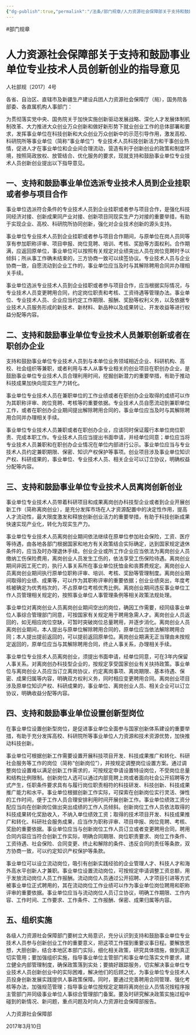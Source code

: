 ```yaml
---
{"dg-publish":true,"permalink":"/法条/部门规章/人力资源社会保障部关于支持和鼓励事业单位专业技术人员创新创业的指导意见/","created":"2025-03-05T19:22:40.645+08:00"}
---
```


#部门规章 
# 人力资源社会保障部关于支持和鼓励事业单位专业技术人员创新创业的指导意见

人社部规〔2017〕4号

各省、自治区、直辖市及新疆生产建设兵团人力资源社会保障厅（局），国务院各部委、各直属机构人事部门：

为贯彻落实党中央、国务院关于加快实施创新驱动发展战略、深化人才发展体制机制改革、大力推进大众创业万众创新和做好新形势下就业创业工作的总体部署和要求，发挥事业单位在科技创新和大众创业万众创新中的示范引导作用，激发高校、科研院所等事业单位（简称“事业单位”）专业技术人员科技创新活力和干事创业热情，促进人才在事业单位和企业间合理流动，营造有利于创新创业的政策和制度环境，按照简政放权、放管结合、优化服务的要求，现就支持和鼓励事业单位专业技术人员创新创业提出以下指导意见。

## 一、支持和鼓励事业单位选派专业技术人员到企业挂职或者参与项目合作

事业单位选派符合条件的专业技术人员到企业挂职或者参与项目合作，是强化科技同经济对接、创新成果同产业对接、创新项目同现实生产力对接的重要举措，有助于实现企业、高校、科研院所协同创新，强化对企业技术创新的源头支持。

事业单位专业技术人员到企业挂职或者参与项目合作期间，与原单位在岗人员同等享有参加职称评审、项目申报、岗位竞聘、培训、考核、奖励等方面权利。合作期满，应返回原单位，事业单位可以按照有关规定对业绩突出人员在岗位竞聘时予以倾斜；所从事工作确未结束的，三方协商一致可以续签协议。专业技术人员与企业协商一致，自愿流动到企业工作的，事业单位应当及时与其解除聘用合同并办理相关手续。

事业单位选派专业技术人员到企业挂职或者参与项目合作，应当根据实际情况，与专业技术人员变更聘用合同，约定岗位职责和考核、工资待遇等管理办法。事业单位、专业技术人员、企业应当约定工作期限、报酬、奖励等权利义务，以及依据专业技术人员服务形成的新技术、新材料、新品种以及成果转让、开发收益等进行权益分配等内容。

## 二、支持和鼓励事业单位专业技术人员兼职创新或者在职创办企业

支持和鼓励事业单位专业技术人员到与本单位业务领域相近企业、科研机构、高校、社会组织等兼职，或者利用与本人从事专业相关的创业项目在职创办企业，是鼓励事业单位专业技术人员合理利用时间，挖掘创新潜力的重要举措，有助于推动科技成果加快向现实生产力转化。

事业单位专业技术人员在兼职单位的工作业绩或者在职创办企业取得的成绩可以作为其职称评审、岗位竞聘、考核等的重要依据。专业技术人员自愿流动到兼职单位工作，或者在职创办企业期间提出解除聘用合同的，事业单位应当及时与其解除聘用合同并办理相关手续。

事业单位专业技术人员兼职或者在职创办企业，应该同时保证履行本单位岗位职责、完成本职工作。专业技术人员应当提出书面申请，并经单位同意；单位应当将专业技术人员兼职和在职创办企业情况在单位内部进行公示。事业单位应当与专业技术人员约定兼职期限、保密、知识产权保护等事项。创业项目涉及事业单位知识产权、科研成果的，事业单位、专业技术人员、相关企业可以订立协议，明确权益分配等内容。

## 三、支持和鼓励事业单位专业技术人员离岗创新创业

事业单位专业技术人员带着科研项目和成果离岗创办科技型企业或者到企业开展创新工作（简称离岗创业），是充分发挥市场在人才资源配置中的决定性作用，提高人才流动性，最大限度激发和释放创新创业活力的重要举措，有助于科技创新成果快速实现产业化，转化为现实生产力。

事业单位专业技术人员离岗创业期间依法继续在原单位参加社会保险，工资、医疗等待遇，由各地各部门根据国家和地方有关政策结合实际确定，达到国家规定退休条件的，应当及时办理退休手续。创业企业或所工作企业应当依法为离岗创业人员缴纳工伤保险费用，离岗创业人员发生工伤的，依法享受工伤保险待遇。离岗创业期间非因工死亡的，执行人事关系所在事业单位抚恤金和丧葬费规定。离岗创业人员离岗创业期间执行原单位职称评审、培训、考核、奖励等管理制度。离岗创业期间取得的业绩、成果等，可以作为其职称评审的重要依据；创业业绩突出，年度考核被确定为优秀档次的，不占原单位考核优秀比例。离岗创业期间违反事业单位工作人员管理相关规定的，按照事业单位人事管理条例等相关政策法规处理。

事业单位对离岗创业人员离岗创业期间空出的岗位，确因工作需要，经同级事业单位人事综合管理部门同意，可按国家有关规定用于聘用急需人才。离岗创业人员返回的，如无相应岗位空缺，可暂时突破岗位总量聘用，并逐步消化。离岗创业人员离岗创业期间，本人提出与原单位解除聘用合同的，原单位应当依法解除聘用合同；本人提出提前返回的，可以提前返回原单位。离岗创业期满无正当理由未按规定返回的，原单位应当与其解除聘用合同，终止人事关系，办理相关手续。

事业单位专业技术人员离岗创业，须提出书面申请，经单位同意，可在3年内保留人事关系。对离岗创办科技型企业的，按规定享受国家创业有关扶持政策。事业单位与离岗创业人员应当订立离岗协议，约定离岗事项、离岗期限、基本待遇、保密、成果归属等内容，明确双方权利义务，同时相应变更聘用合同。离岗创业项目涉及原单位知识产权、科研成果的，事业单位、离岗创业人员、相关企业可以订立协议，明确收益分配等内容。

## 四、支持和鼓励事业单位设置创新型岗位

在事业单位设置创新型岗位，是促进事业单位全面参与国家创新体系建设的重要举措，有助于充分发挥高校、科研院所等事业单位人力资源和技术资源优势，加快推动科技创新。

事业单位可根据创新工作需要设置开展科技项目开发、科技成果推广和转化、科研社会服务等工作的岗位（简称“创新岗位”），并按规定调整岗位设置方案。通过调整岗位设置难以满足创新工作需求的，可按规定申请设置特设岗位，不受岗位总量和结构比例限制。创新岗位人选可以通过内部竞聘上岗或者面向社会公开招聘等方式产生，任职条件要求具有与履行岗位职责相符的科技研发、科技创新、科技成果推广能力和水平。事业单位根据创新工作实际，可探索在创新岗位实行灵活、弹性的工作时间，便于工作人员合理安排利用时间开展创新工作。事业单位绩效工资分配应当向在创新岗位做出突出成绩的工作人员倾斜。创新岗位工作人员依法取得的科技成果转化奖励收入，不纳入单位绩效工资；取得的技术项目开发、科技成果推广和转化、科研社会服务成果，应当作为职称评审、项目申报、岗位竞聘、考核、奖励的重要依据。事业单位应当与创新岗位工作人员订立或者变更聘用合同，聘用合同内容应当符合创新工作实际，明确合同期限、岗位职责要求、岗位工作条件、工资待遇、社会保险、合同变更、终止和解除的条件、违反合同的责任等条款，双方协商一致，可以约定知识产权保护等条款。

事业单位可以设立流动岗位，吸引有创新实践经验的企业管理人才、科技人才和海外高水平创新人才兼职。事业单位设置流动岗位，可按规定申请调整工资总额，用于发放流动岗位人员工作报酬。流动岗位人员通过公开招聘、人才项目引进等方式被事业单位正式聘用的，其在流动岗位工作业绩可以作为事业单位岗位聘用和职称评审的重要依据。事业单位应当与流动岗位人员订立协议，明确工作期限、工作内容、工作时间、工作要求、工作条件、工作报酬、保密、成果归属等内容。

## 五、组织实施

各级人力资源社会保障部门要树立大局意识，充分认识到支持和鼓励事业单位专业技术人员参与创新创业工作的重要意义，把这项工作摆到重要议事日程。要解放思想，大胆创新，结合本地区本部门实际，细化相关政策，研究具体措施，做到真正切实管用；要加强组织实施，指导事业单位主管部门和事业单位落实文件要求，建立健全内部管理制度，确保政策落到实处；要搞好跟踪服务，切实解决事业单位专业技术人员创新创业中的实际困难，解决他们的后顾之忧，为事业单位专业技术人员投身创新发展实践提供人事政策保障。同时，要通过完善聘用合同管理、强化考核等办法，加强规范管理；指导事业单位按规定定期将离岗创业人员情况按程序报主管部门并同级事业单位人事综合管理部门备案。要及时研究解决政策实施过程中碰到的新情况、新问题，重点问题及时向人力资源社会保障部报告。

人力资源社会保障部

2017年3月10日